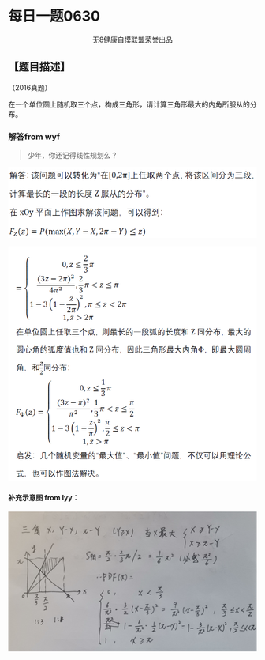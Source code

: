 # 每日一题0630

<center> 无8健康自摸联盟荣誉出品</center>

## 【题目描述】

（2016真题）

在一个单位圆上随机取三个点，构成三角形，请计算三角形最大的内角所服从的分布。

### 解答from wyf

> 少年，你还记得线性规划么？

![image-20200630095705629](typoraimages/image-20200630095705629.png)

![image-20200630095745092](typoraimages/image-20200630095745092.png)

#### 补充示意图 from lyy：

![da1cf17e1d5526020b9454c9d2cc918](typoraimages/da1cf17e1d5526020b9454c9d2cc918.jpg)
